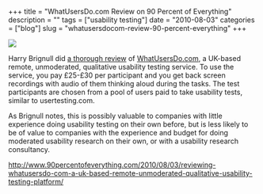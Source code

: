 +++
title = "WhatUsersDo.com Review on 90 Percent of Everything"
description = ""
tags = ["usability testing"]
date = "2010-08-03"
categories = ["blog"]
slug = "whatusersdocom-review-90-percent-everything"
+++



  <div class="notebook-screenshot"><a href="http://www.90percentofeverything.com/2010/08/03/reviewing-whatusersdo-com-a-uk-based-remote-unmoderated-qualitative-usability-testing-platform/"><img src="//konigi.com/media/bluga/wt4c5836efe518c_large.jpg"/></a></div><p>Harry Brignull did <a href="http://www.90percentofeverything.com/2010/08/03/reviewing-whatusersdo-com-a-uk-based-remote-unmoderated-qualitative-usability-testing-platform/?utm_source=feedburner&amp;utm_medium=email&amp;utm_campaign=Feed%3A+90percentofeverything%2Ffeed+%2890+Percent+of+Everything+%29">a thorough review</a> of <a href="http://www.whatusersdo.com/">WhatUsersDo.com</a>, a UK-based remote, unmoderated, qualitative usability testing service. To use the service, you pay £25-£30 per participant and you get back screen recordings with audio of them thinking aloud during the tasks. The test participants are chosen from a pool of users paid to take usability tests, similar to usertesting.com.</p>

<p>As Brignull notes, this is possibly valuable to companies with little experience doing usability testing on their own before, but is less likely to be of value to companies with the experience and budget for doing moderated usability research on their own, or with a usability research consultancy.</p>

    
  <a href="http://www.90percentofeverything.com/2010/08/03/reviewing-whatusersdo-com-a-uk-based-remote-unmoderated-qualitative-usability-testing-platform/">http://www.90percentofeverything.com/2010/08/03/reviewing-whatusersdo-com-a-uk-based-remote-unmoderated-qualitative-usability-testing-platform/</a>
